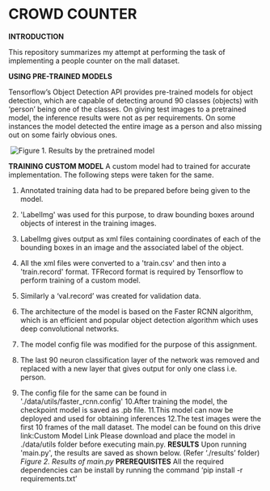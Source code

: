 # CROWD COUNTER

**INTRODUCTION**

This repository summarizes my attempt at performing the task of implementing a people counter on the mall dataset.

**USING PRE-TRAINED MODELS**

Tensorflow’s Object Detection API provides pre-trained models for object detection, which are capable of detecting around 90 classes (objects) with ‘person’ being one of the classes.
On giving test images to a pretrained model, the inference results were not as per
requirements. On some instances the model detected the entire image as a person and also
missing out on some fairly obvious ones.

![]()
![_Figure 1. Results by the pretrained model_](https://octodex.github.com/images/yaktocat.png)


**TRAINING CUSTOM MODEL**
A custom model had to trained for accurate implementation. The following steps were taken
for the same.

1. Annotated training data had to be prepared before being given to the model.
2. 'LabelImg' was used for this purpose, to draw bounding boxes around objects of
    interest in the training images.
3. LabelImg gives output as xml files containing coordinates of each of the
    bounding boxes in an image and the associated label of the object.


4. All the xml files were converted to a 'train.csv' and then into a 'train.record' format.
    TFRecord format is required by Tensorflow to perform training of a custom
    model.
5. Similarly a ‘val.record’ was created for validation data.
6. The architecture of the model is based on the Faster RCNN algorithm, which is an
    efficient and popular object detection algorithm which uses deep convolutional
    networks.
7. The model config file was modified for the purpose of this assignment.
8. The last 90 neuron classification layer of the network was removed and replaced
    with a new layer that gives output for only one class i.e. person.
9. The config file for the same can be found in './data/utils/faster_rcnn.config'
10.After training the model, the checkpoint model is saved as .pb file.
11.This model can now be deployed and used for obtaining inferences
12.The test images were the first 10 frames of the mall dataset.
The model can be found on this drive link: ​Custom Model Link
Please download and place the model in ./data/utils folder before executing main.py.
**RESULTS**
Upon running 'main.py', the results are saved as shown below. (Refer ‘./results’ folder)
_Figure 2. Results of main.py_
**PREREQUISITES**
All the required dependencies can be install by running the command ‘pip install -r
requirements.txt’
